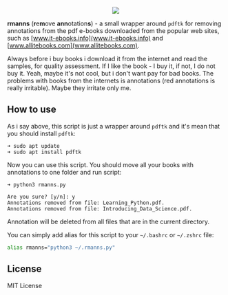 <a href="https://github.com/lk-geimfari/rmanns/">
    <p align="center">
      <img src="https://raw.githubusercontent.com/lk-geimfari/rmanns/master/logo.png">
    </p>
</a>


**rmanns** (**r**e**m**ove **ann**otation**s**) - a small wrapper around `pdftk` for removing annotations from the pdf e-books downloaded from the popular web sites, such as [www.it-ebooks.info](www.it-ebooks.info) and [www.allitebooks.com](www.allitebooks.com).

Always before i buy books i download it from the internet and read the samples, for quality assessment. If I like the book - I buy it, if not, I do not buy it. Yeah, maybe it's not cool, but i don't want pay for bad books. The problems with books from the internets is annotations (red annotations is really irritable). Maybe they irritate only me. 

## How to use

As i say above, this script is just a wrapper around `pdftk` and it's mean that you should install `pdftk`:

```
➜ sudo apt update
➜ sudo apt install pdftk
```

Now you can use this script. You should move all your books with annotations to one folder and run script:
```
➜ python3 rmanns.py

Are you sure? [y/n]: y
Annotations removed from file: Learning_Python.pdf.
Annotations removed from file: Introducing_Data_Science.pdf.
```

Annotation will be deleted from all files that are in the current directory.


You can simply add alias for this script to your `~/.bashrc` or `~/.zshrc` file:

```bash
alias rmanns="python3 ~/.rmanns.py"
```

## License
MIT License

